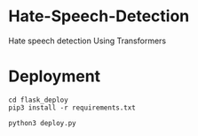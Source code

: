 # Hate-Speech-Detection
Hate speech detection Using Transformers

# Deployment

```
cd flask_deploy
pip3 install -r requirements.txt

python3 deploy.py

```
